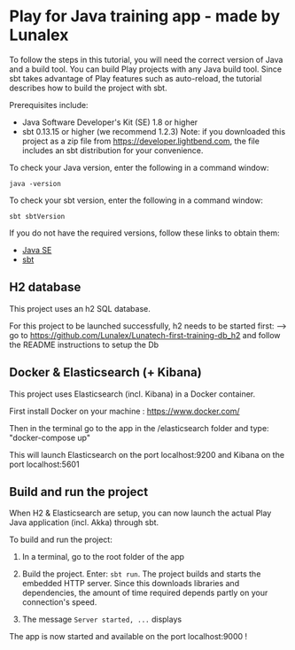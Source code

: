 # Play for Java training app - made by Lunalex

To follow the steps in this tutorial, you will need the correct version of Java and a build tool. You can build Play projects with any Java build tool. Since sbt takes advantage of Play features such as auto-reload, the tutorial describes how to build the project with sbt. 

Prerequisites include:

* Java Software Developer's Kit (SE) 1.8 or higher
* sbt 0.13.15 or higher (we recommend 1.2.3) Note: if you downloaded this project as a zip file from https://developer.lightbend.com, the file includes an sbt distribution for your convenience.

To check your Java version, enter the following in a command window:

`java -version`

To check your sbt version, enter the following in a command window:

`sbt sbtVersion`

If you do not have the required versions, follow these links to obtain them:

* [Java SE](http://www.oracle.com/technetwork/java/javase/downloads/index.html)
* [sbt](http://www.scala-sbt.org/download.html)



## H2 database

This project uses an h2 SQL database.

For this project to be launched successfully, h2 needs to be started first:
--> go to https://github.com/Lunalex/Lunatech-first-training-db_h2 and follow the README instructions to setup the Db


## Docker & Elasticsearch (+ Kibana)

This project uses Elasticsearch (incl. Kibana) in a Docker container.

First install Docker on your machine : https://www.docker.com/

Then in the terminal go to the app in the /elasticsearch folder and type: "docker-compose up"

This will launch Elasticsearch on the port localhost:9200 and Kibana on the port localhost:5601


## Build and run the project

When H2 & Elasticsearch are setup, you can now launch the actual Play Java application (incl. Akka) through sbt.

To build and run the project:

1. In a terminal, go to the root folder of the app

2. Build the project. Enter: `sbt run`. The project builds and starts the embedded HTTP server. Since this downloads libraries and dependencies, the amount of time required depends partly on your connection's speed.

3. The message `Server started, ...` displays


The app is now started and available on the port localhost:9000 !